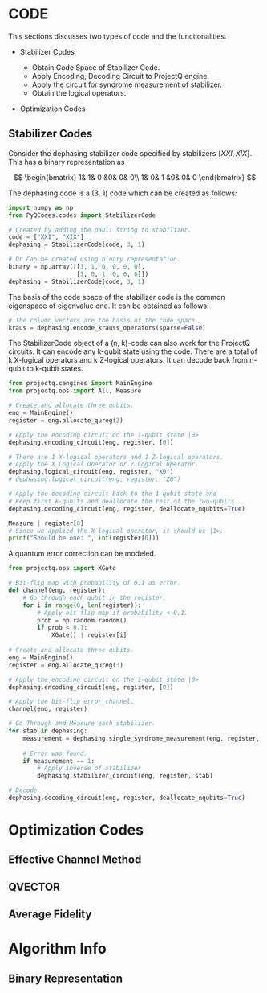 CODE
====

This sections discusses two types of code and the functionalities.

- Stabilizer Codes
    - Obtain Code Space of Stabilizer Code.
    - Apply Encoding, Decoding Circuit to ProjectQ engine.
    - Apply the circuit for syndrome measurement of stabilizer.
    - Obtain the logical operators.
 
- Optimization Codes



Stabilizer Codes
----------------
Consider the dephasing stabilizer code specified by stabilizers $\{XXI, XIX\}$.
This has a binary representation as

$$
\begin{bmatrix}
    1& 1& 0  &0& 0& 0\\
    1& 0& 1  &0& 0& 0 
\end{bmatrix}
$$

The dephasing code is a (3, 1) code which can be created as follows:
```python
import numpy as np
from PyQCodes.codes import StabilizerCode

# Created by adding the pauli string to stabilizer.
code = ["XXI", "XIX"]
dephasing = StabilizerCode(code, 3, 1)

# Or Can be created using binary representation.
binary = np.array([[1, 1, 0, 0, 0, 0],
                   [1, 0, 1, 0, 0, 0]])
dephasing = StabilizerCode(code, 3, 1)
```

The basis of the code space of the stabilizer code is the common eigenspace 
of eigenvalue one. It can be obtained as follows:
```python
# The column vectors are the basis of the code space.
kraus = dephasing.encode_krauss_operators(sparse=False)
```

The StabilizerCode object of a (n, k)-code can also work for the ProjectQ
circuits. 
It can encode any k-qubit state using the code.
There are a total of k X-logical operators and k Z-logical operators.
It can decode back from n-qubit to k-qubit states.
```python
from projectq.cengines import MainEngine
from projectq.ops import All, Measure

# Create and allocate three qubits.
eng = MainEngine()
register = eng.allocate_qureg(3)

# Apply the encoding circuit on the 1-qubit state |0>
dephasing.encoding_circuit(eng, register, [0])

# There are 1 X-logical operators and 1 Z-logical operators.
# Apply the X Logical Operator or Z Logical Operator.
dephasing.logical_circuit(eng, register, "X0")
# dephasing.logical_circuit(eng, register, "Z0")

# Apply the decoding circuit back to the 1-qubit state and
# Keep first k-qubits and deallocate the rest of the two-qubits.
dephasing.decoding_circuit(eng, register, deallocate_nqubits=True)

Measure | register[0]
# Since we applied the X-logical operator, it should be |1>.
print("Should be one: ", int(register[0]))
```

A quantum error correction can be modeled.
```python
from projectq.ops import XGate

# Bit-flip map with probability of 0.1 as error.
def channel(eng, register):
    # Go through each qubit in the register.
    for i in range(0, len(register)):
        # Apply bit-flip map if probability < 0.1.
        prob = np.random.random()
        if prob < 0.1:
            XGate() | register[i]
         
# Create and allocate three qubits.
eng = MainEngine()
register = eng.allocate_qureg(3)

# Apply the encoding circuit on the 1-qubit state |0>
dephasing.encoding_circuit(eng, register, [0])

# Apply the bit-flip error channel.
channel(eng, register)

# Go Through and Measure each stabilizer.
for stab in dephasing:
    measurement = dephasing.single_syndrome_measurement(eng, register, stab)
    
    # Error was found.
    if measurement == 1:
        # Apply inverse of stabilizer
        dephasing.stabilizer_circuit(eng, register, stab)

# Decode 
dephasing.decoding_circuit(eng, register, deallocate_nqubits=True)
```


Optimization Codes
==================


Effective Channel Method
------------------------

QVECTOR
-------


Average Fidelity
----------------

Algorithm Info
==============
Binary Representation
---------------------


